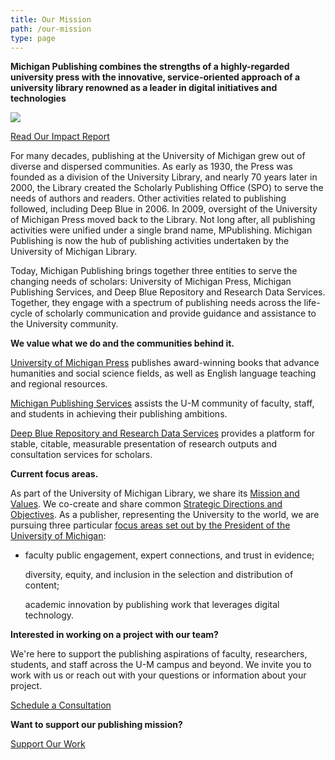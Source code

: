 ```yaml
---
title: Our Mission
path: /our-mission
type: page
---
```

**Michigan Publishing combines the strengths of a highly-regarded university press with the innovative, service-oriented approach of a university library renowned as a leader in digital initiatives and technologies**

<div class="lg:float-right lg:-mr-64 lg:w-3/5 border-l-8 border-sea-blue px-6 pt-6 ml-6 mb-4"><a href="/assets/mp-impactreport.pdf" onclick="ga('send', 'event', 'mission','click','impact-report');"><img class="mb-4" src="/assets/mp-impactreport.jpg"><p>Read Our Impact Report</p></a></div>

For many decades, publishing at the University of Michigan grew out of diverse and dispersed communities. As early as 1930, the Press was founded as a division of the University Library, and nearly 70 years later in 2000, the Library created the Scholarly Publishing Office (SPO) to serve the needs of authors and readers. Other activities related to publishing followed, including Deep Blue in 2006. In 2009, oversight of the University of Michigan Press moved back to the Library. Not long after, all publishing activities were unified under a single brand name, MPublishing. Michigan Publishing is now the hub of publishing activities undertaken by the University of Michigan Library. 

Today, Michigan Publishing brings together three entities to serve the changing needs of scholars: University of Michigan Press, Michigan Publishing Services, and Deep Blue Repository and Research Data Services. Together, they engage with a spectrum of publishing needs across the life-cycle of scholarly communication and provide guidance and assistance to the University community. 

**We value what we do and the communities behind it.**

[University of Michigan Press](https://www.press.umich.edu/) publishes award-winning books that advance humanities and social science fields, as well as English language teaching and regional resources.

[Michigan Publishing Services](https://www.publishing.umich.edu/services/) assists the U-M community of faculty, staff, and students in achieving their publishing ambitions.

[Deep Blue Repository and Research Data Services](https://deepblue.lib.umich.edu/) provides a platform for stable, citable, measurable presentation of research outputs and consultation services for scholars.

**Current focus areas.**

As part of the University of Michigan Library, we share its [Mission and Values](https://lib.umich.edu/about-us/about-library/mission-and-values). We co-create and share common [Strategic Directions and Objectives](https://lib.umich.edu/about-us/about-library/strategic-directions-and-objectives). As a publisher, representing the University to the world, we are pursuing three particular [focus areas set out by the President of the University of Michigan](https://president.umich.edu/initiatives-and-focus-areas/):

* faculty public engagement, expert connections, and trust in evidence;

  diversity, equity, and inclusion in the selection and distribution of content; 

  academic innovation by publishing work that leverages digital technology.

**Interested in working on a project with our team?**

We're here to support the publishing aspirations of faculty, researchers, students, and staff across the U-M campus and beyond. We invite you to work with us or reach out with your questions or information about your project.

<p><a href="mailto:mpublishing@umich.edu" onclick="ga('send', 'event', 'mission','click','schedule-consultation');">Schedule a Consultation</a></p>

**Want to support our publishing mission?**

<p><a href="https://leadersandbest.umich.edu/find/#!/lib/mlibrary/press" onclick"ga('send', 'event', 'mission','click','support-our-work');">Support Our Work</a></p>
